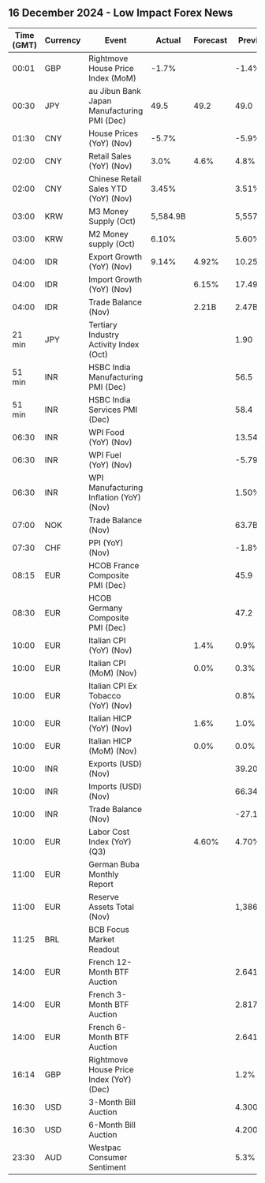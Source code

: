 ## 16 December 2024 - Low Impact Forex News

| Time (GMT) | Currency | Event | Actual | Forecast | Previous |
|------|----------|-------|--------|----------|----------|
| 00:01 | GBP | Rightmove House Price Index (MoM) | -1.7% |  | -1.4% |
| 00:30 | JPY | au Jibun Bank Japan Manufacturing PMI (Dec) | 49.5 | 49.2 | 49.0 |
| 01:30 | CNY | House Prices (YoY) (Nov) | -5.7% |  | -5.9% |
| 02:00 | CNY | Retail Sales (YoY) (Nov) | 3.0% | 4.6% | 4.8% |
| 02:00 | CNY | Chinese Retail Sales YTD (YoY) (Nov) | 3.45% |  | 3.51% |
| 03:00 | KRW | M3 Money Supply (Oct) | 5,584.9B |  | 5,557.5B |
| 03:00 | KRW | M2 Money supply (Oct) | 6.10% |  | 5.60% |
| 04:00 | IDR | Export Growth (YoY) (Nov) | 9.14% | 4.92% | 10.25% |
| 04:00 | IDR | Import Growth (YoY) (Nov) |  | 6.15% | 17.49% |
| 04:00 | IDR | Trade Balance (Nov) |  | 2.21B | 2.47B |
| 21 min | JPY | Tertiary Industry Activity Index (Oct) |  |  | 1.90 |
| 51 min | INR | HSBC India Manufacturing PMI (Dec) |  |  | 56.5 |
| 51 min | INR | HSBC India Services PMI (Dec) |  |  | 58.4 |
| 06:30 | INR | WPI Food (YoY) (Nov) |  |  | 13.54% |
| 06:30 | INR | WPI Fuel (YoY) (Nov) |  |  | -5.79% |
| 06:30 | INR | WPI Manufacturing Inflation (YoY) (Nov) |  |  | 1.50% |
| 07:00 | NOK | Trade Balance (Nov) |  |  | 63.7B |
| 07:30 | CHF | PPI (YoY) (Nov) |  |  | -1.8% |
| 08:15 | EUR | HCOB France Composite PMI (Dec) |  |  | 45.9 |
| 08:30 | EUR | HCOB Germany Composite PMI (Dec) |  |  | 47.2 |
| 10:00 | EUR | Italian CPI (YoY) (Nov) |  | 1.4% | 0.9% |
| 10:00 | EUR | Italian CPI (MoM) (Nov) |  | 0.0% | 0.3% |
| 10:00 | EUR | Italian CPI Ex Tobacco (YoY) (Nov) |  |  | 0.8% |
| 10:00 | EUR | Italian HICP (YoY) (Nov) |  | 1.6% | 1.0% |
| 10:00 | EUR | Italian HICP (MoM) (Nov) |  | 0.0% | 0.0% |
| 10:00 | INR | Exports (USD) (Nov) |  |  | 39.20B |
| 10:00 | INR | Imports (USD) (Nov) |  |  | 66.34B |
| 10:00 | INR | Trade Balance (Nov) |  |  | -27.14B |
| 10:00 | EUR | Labor Cost Index (YoY) (Q3) |  | 4.60% | 4.70% |
| 11:00 | EUR | German Buba Monthly Report |  |  |  |
| 11:00 | EUR | Reserve Assets Total (Nov) |  |  | 1,386.88B |
| 11:25 | BRL | BCB Focus Market Readout |  |  |  |
| 14:00 | EUR | French 12-Month BTF Auction |  |  | 2.641% |
| 14:00 | EUR | French 3-Month BTF Auction |  |  | 2.817% |
| 14:00 | EUR | French 6-Month BTF Auction |  |  | 2.641% |
| 16:14 | GBP | Rightmove House Price Index (YoY) (Dec) |  |  | 1.2% |
| 16:30 | USD | 3-Month Bill Auction |  |  | 4.300% |
| 16:30 | USD | 6-Month Bill Auction |  |  | 4.200% |
| 23:30 | AUD | Westpac Consumer Sentiment |  |  | 5.3% |
